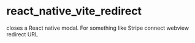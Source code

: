 # react_native_vite_redirect

closes a React native modal. For something like Stripe connect webview redirect URL
